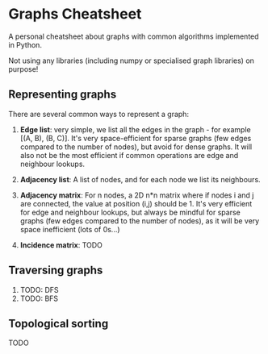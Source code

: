 # Graphs Cheatsheet

A personal cheatsheet about graphs with common algorithms implemented in Python.

Not using any libraries (including numpy or specialised graph libraries) on purpose!

## Representing graphs

There are several common ways to represent a graph:

1. **Edge list**: very simple, we list all the edges in the graph - for example [(A, B), (B, C)]. It's very space-efficient for sparse graphs (few edges compared to the number of nodes), but avoid for dense graphs. It will also not be the most efficient if common operations are edge and neighbour lookups.

2. **Adjacency list**: A list of nodes, and for each node we list its neighbours.

3. **Adjacency matrix**: For n nodes, a 2D n*n matrix where if nodes i and j are connected, the value at position (i,j) should be 1. It's very efficient for edge and neighbour lookups, but always be mindful for sparse graphs (few edges compared to the number of nodes), as it will be very space inefficient (lots of 0s...)

4. **Incidence matrix**: TODO

## Traversing graphs

1. TODO: DFS
2. TODO: BFS

## Topological sorting

TODO

